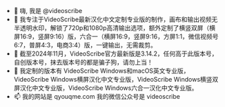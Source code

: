 - 👋 嗨, 我是 @videoscribe
- 👀 我专注于VideoScribe最新汉化中文定制专业版的制作，画布和输出视频无半透明水印，解锁了720p和1080p高清输出选项，额外定制了横竖双屏（横屏16:9，竖屏9:16）版，六合一（横屏16:9，竖屏9:16，方屏1:1，微信视频号6:7，普屏4:3，电商3:4）版，一键输出，无需裁剪。
- 🌱 截至2024年11月，VideoScribe官方最新版是3.14.2，任何高于此版本号，自创版本号，抹去版本号的都是骗子狗，请勿上当！
- 💞️ 我定制的版本有 VideoScribe Windows和macOS英文专业版，VideoScribe Windows横屏汉化中文专业版，VideoScribe Windows横竖双屏汉化中文专业版，VideoScribe Windows六合一汉化中文专业版。
- 📫 我的网站是 qyouqme.com  我的微信公众号是 videoscribe

<!---
videoscribe/videoscribe is a ✨ special ✨ repository because its `README.md` (this file) appears on your GitHub profile.
You can click the Preview link to take a look at your changes.
--->
